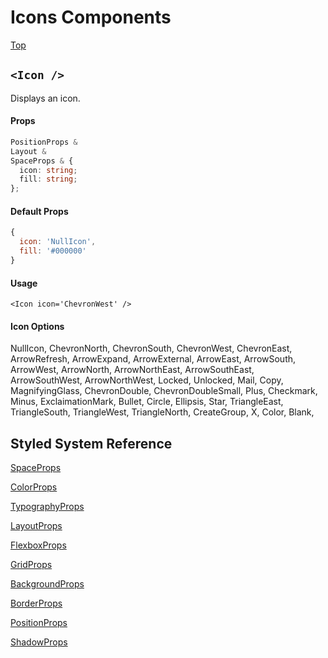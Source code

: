 # Icons Components

[Top](https://www.github.com/urbit/indigo-react)

## `<Icon />`
Displays an icon.

#### Props
```ts
PositionProps &
Layout &
SpaceProps & {
  icon: string;
  fill: string;
};
```

#### Default Props
```js
{
  icon: 'NullIcon',
  fill: '#000000'
}
```

#### Usage
```tsx
<Icon icon='ChevronWest' />
```

#### Icon Options

NullIcon,
ChevronNorth,
ChevronSouth,
ChevronWest,
ChevronEast,
ArrowRefresh,
ArrowExpand,
ArrowExternal,
ArrowEast,
ArrowSouth,
ArrowWest,
ArrowNorth,
ArrowNorthEast,
ArrowSouthEast,
ArrowSouthWest,
ArrowNorthWest,
Locked,
Unlocked,
Mail,
Copy,
MagnifyingGlass,
ChevronDouble,
ChevronDoubleSmall,
Plus,
Checkmark,
Minus,
ExclaimationMark,
Bullet,
Circle,
Ellipsis,
Star,
TriangleEast,
TriangleSouth,
TriangleWest,
TriangleNorth,
CreateGroup,
X,
Color,
Blank,

## Styled System Reference
[SpaceProps](https://styled-system.com/table#space)

[ColorProps](https://styled-system.com/table#color)

[TypographyProps](https://styled-system.com/table#typography)

[LayoutProps](https://styled-system.com/table#layout)

[FlexboxProps](https://styled-system.com/table#flexbox)

[GridProps](https://styled-system.com/table#grid-layout)

[BackgroundProps](https://styled-system.com/table#background)

[BorderProps](https://styled-system.com/table#border)

[PositionProps](https://styled-system.com/table#position)

[ShadowProps](https://styled-system.com/table#shadow)
